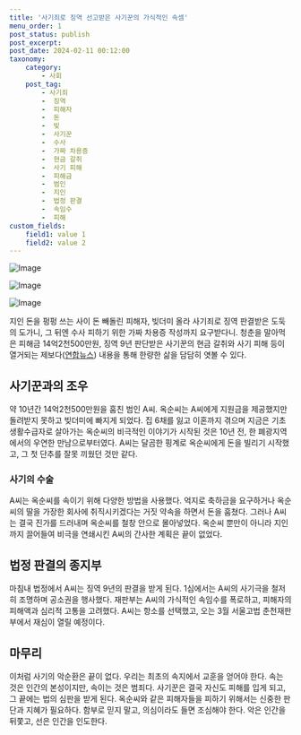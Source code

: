 ```yaml
---
title: '사기죄로 징역 선고받은 사기꾼의 가식적인 속셈'
menu_order: 1
post_status: publish
post_excerpt: 
post_date: 2024-02-11 00:12:00
taxonomy:
    category:
        - 사회
    post_tag:
        - 사기죄
        -  징역
        -  피해자
        -  돈
        -  빚
        -  사기꾼
        -  수사
        -  가짜 차용증
        -  현금 갈취
        -  사기 피해
        -  피해금
        -  범인
        -  지인
        -  법정 판결
        -  속임수
        -  피해
custom_fields:
    field1: value 1
    field2: value 2
---
```


![Image](https://imgnews.pstatic.net/image/001/2024/02/10/C0A8CA3C00000164CEBB7DCF0003C0A7_P4_20240210090704356.jpeg?type=w647)

![Image](https://imgnews.pstatic.net/image/001/2024/02/10/PCM20210928000035990_P4_20240210090704358.jpg?type=w647)

![Image](https://imgnews.pstatic.net/image/001/2024/02/10/C0A8CA3D0000015450F75125000148D2_P4_20240210090704361.jpeg?type=w647)

지인 돈을 펑펑 쓰는 사이 돈 빼돌린 피해자, 빚더미 올라 사기죄로 징역 판결받은 도둑의 도가니, 그 뒤엔 수사 피하기 위한 가짜 차용증 작성까지 요구받다니. 청춘을 말아먹은 피해금 14억2천500만원, 징역 9년 판단받은 사기꾼의 현금 갈취와 사기 피해 등이 열거되는 제보다([연합뉴스](https://www.yna.co.kr)) 내용을 통해 한량한 삶을 담담히 엿볼 수 있다.
## 사기꾼과의 조우
약 10년간 14억2천500만원을 훔친 범인 A씨. 옥순씨는 A씨에게 지원금을 제공했지만 돌려받지 못하고 빚더미에 빠지게 되었다. 집 6채를 잃고 이혼까지 겪으며 지금은 기초생활수급자로 살아가는 옥순씨의 비극적인 이야기가 시작된 것은 10년 전, 한 폐광지역에서의 우연한 만남으로부터였다. A씨는 달곰한 핑계로 옥순씨에게 돈을 빌리기 시작했고, 그 첫 단추를 잘못 끼웠던 것만 같다.
### 사기의 수술
A씨는 옥순씨를 속이기 위해 다양한 방법을 사용했다. 억지로 축하금을 요구하거나 옥순씨의 딸을 가장한 회사에 취직시키겠다는 거짓 약속을 하면서 돈을 훔쳤다. 그러나 A씨는 결국 진가를 드러내며 옥순씨를 철창 안으로 몰아넣었다. 옥순씨 뿐만이 아니라 지인까지 끌어들여 비극을 연쇄시킨 A씨의 간사한 계획은 끝이 없었다.
## 법정 판결의 종지부
마침내 법정에서 A씨는 징역 9년의 판결을 받게 된다. 1심에서는 A씨의 사기극을 철저히 조명하며 공소권을 행사했다. 재판부는 A씨의 가식적인 속임수를 폭로하고, 피해자의 피해액과 심리적 고통을 고려했다. A씨는 항소를 선택했고, 오는 3월 서울고법 춘천재판부에서 재심이 열릴 예정이다.
## 마무리
이처럼 사기의 악순환은 끝이 없다. 우리는 최초의 속지에서 교훈을 얻어야 한다. 속는 것은 인간의 본성이지만, 속이는 것은 범죄다. 사기꾼은 결국 자신도 피해를 입게 되고, 그 끝에는 법의 심판을 받게 된다. 옥순씨와 같은 피해자들을 피하기 위해서는 신중한 판단과 지혜가 필요하다. 함부로 믿지 말고, 의심이라도 들면 조심해야 한다. 악은 인간을 뒤쫓고, 선은 인간을 인도한다.
